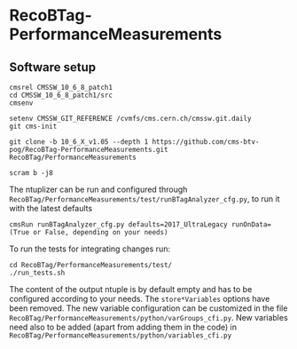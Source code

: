 # RecoBTag-PerformanceMeasurements

## Software setup

```
cmsrel CMSSW_10_6_8_patch1 
cd CMSSW_10_6_8_patch1/src
cmsenv

setenv CMSSW_GIT_REFERENCE /cvmfs/cms.cern.ch/cmssw.git.daily
git cms-init

git clone -b 10_6_X_v1.05 --depth 1 https://github.com/cms-btv-pog/RecoBTag-PerformanceMeasurements.git RecoBTag/PerformanceMeasurements

scram b -j8

```

The ntuplizer can be run and configured through ```RecoBTag/PerformanceMeasurements/test/runBTagAnalyzer_cfg.py```, to run it with the latest defaults

```
cmsRun runBTagAnalyzer_cfg.py defaults=2017_UltraLegacy runOnData=(True or False, depending on your needs)
```

To run the tests for integrating changes run:

```
cd RecoBTag/PerformanceMeasurements/test/
./run_tests.sh
```
The content of the output ntuple is by default empty and has to be configured according to your needs. The ```store*Variables``` options have been removed.
The new variable configuration can be customized in the file ```RecoBTag/PerformanceMeasurements/python/varGroups_cfi.py```.
New variables need also to be added (apart from adding them in the code) in ```RecoBTag/PerformanceMeasurements/python/variables_cfi.py```
